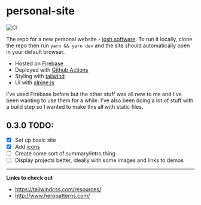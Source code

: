 # personal-site

![CI](https://github.com/joshgrib/personal-site/workflows/CI/badge.svg)

The repo for a new personal website - [josh.software](https://josh.software/). To run it locally, clone the repo then run `yarn && yarn dev` and the site should automatically open in your default browser.

* Hosted on [Firebase](https://firebase.google.com/)
* Deployed with [Github Actions](https://github.com/features/actions)
* Styling with [tailwind](https://tailwindcss.com/)
* UI with [alpine.js](https://github.com/alpinejs/alpine)

I've used Firebase before but the other stuff was all new to me and I've been wanting to use them for a while. I've also been doing a lot of stuff with a build step so I wanted to make this all with static files.

## 0.3.0 TODO:

- [x] Set up basic site
- [x] Add [icons](http://www.zondicons.com/icons.html)
- [ ] Create some sort of summary/intro thing
- [ ] Display projects better, ideally with some images and links to demos

---

**Links to check out**

* https://tailwindcss.com/resources/
* http://www.heropatterns.com/